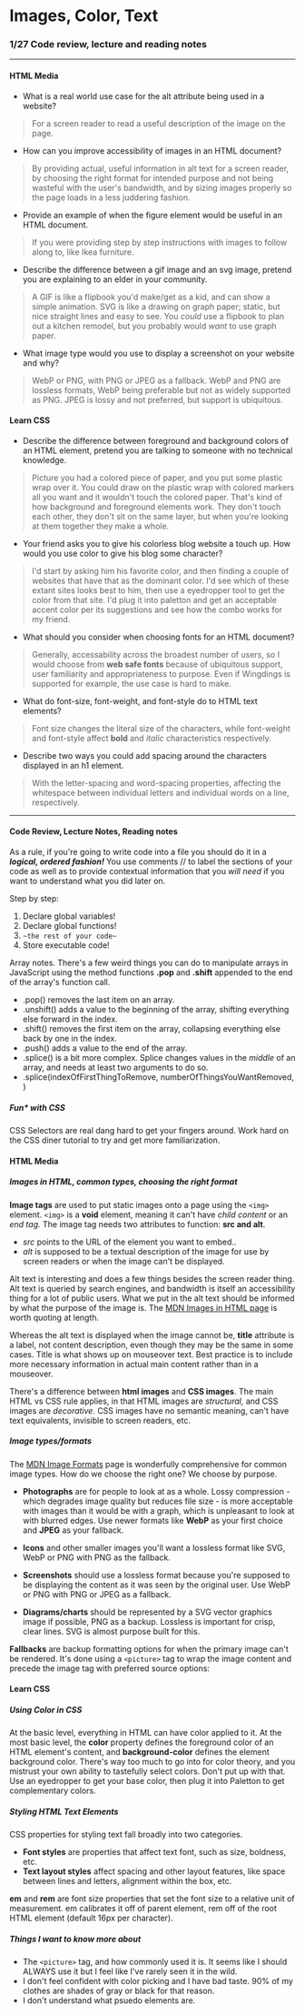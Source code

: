# Images, Color, Text

### 1/27 Code review, lecture and reading notes

----

#### HTML Media

- What is a real world use case for the alt attribute being used in a website?

> For a screen reader to read a useful description of the image on the page.

- How can you improve accessibility of images in an HTML document?

> By providing actual, useful information in alt text for a screen reader, by choosing the right format for intended purpose and not being wasteful with the user's bandwidth, and by sizing images properly so the page loads in a less juddering fashion.

- Provide an example of when the figure element would be useful in an HTML document.

> If you were providing step by step instructions with images to follow along to, like Ikea furniture.

- Describe the difference between a gif image and an svg image, pretend you are explaining to an elder in your community.

> A GIF is like a flipbook you'd make/get as a kid, and can show a simple animation.  SVG is like a drawing on graph paper; static, but nice straight lines and easy to see.  You *could* use a flipbook to plan out a kitchen remodel, but you probably would *want* to use graph paper. 

- What image type would you use to display a screenshot on your website and why?

> WebP or PNG, with PNG or JPEG as a fallback.  WebP and PNG are lossless formats, WebP being preferable but not as widely supported as PNG.  JPEG is lossy and not preferred, but support is ubiquitous.  


#### Learn CSS

- Describe the difference between foreground and background colors of an HTML element, pretend you are talking to someone with no technical knowledge.

> Picture you had a colored piece of paper, and you put some plastic wrap over it.  You could draw on the plastic wrap with colored markers all you want and it wouldn't touch the colored paper.  That's kind of how background and foreground elements work.  They don't touch each other, they don't sit on the same layer, but when you're looking at them together they make a whole.

- Your friend asks you to give his colorless blog website a touch up. How would you use color to give his blog some character?

> I'd start by asking him his favorite color, and then finding a couple of websites that have that as the dominant color.  I'd see which of these extant sites looks best to him, then use a eyedropper tool to get the color from that site.  I'd plug it into paletton and get an acceptable accent color per its suggestions and see how the combo works for my friend.

- What should you consider when choosing fonts for an HTML document?

> Generally, accessability across the broadest number of users, so I would choose from **web safe fonts** because of ubiquitous support, user familiarity and appropriateness to purpose.  Even if Wingdings is supported for example, the use case is hard to make.

- What do font-size, font-weight, and font-style do to HTML text elements?

> Font size changes the literal size of the characters, while font-weight and font-style affect **bold** and *italic* characteristics respectively.

- Describe two ways you could add spacing around the characters displayed in an h1 element.

> With the letter-spacing and word-spacing properties, affecting the whitespace between individual letters and individual words on a line, respectively.

----

#### Code Review, Lecture Notes, Reading notes

As a rule, if you're going to write code into a file you should do it in a ***logical, ordered fashion!***  You use comments // to label the sections of your code as well as to provide contextual information that you *will need* if you want to understand what you did later on.  

Step by step:

1. Declare global variables!
2. Declare global functions!
3. `~the rest of your code~`
4. Store executable code!

Array notes.  There's a few weird things you can do to manipulate arrays in JavaScript using the method functions **.pop** and **.shift** appended to the end of the array's function call.  

- .pop() removes the last item on an array.
- .unshift() adds a value to the beginning of the array, shifting everything else forward in the index.
- .shift() removes the first item on the array, collapsing everything else back by one in the index.
- .push() adds a value to the end of the array.
- .splice() is a bit more complex.  Splice changes values in the *middle* of an array, and needs at least two arguments to do so.
- .splice(indexOfFirstThingToRemove, numberOfThingsYouWantRemoved, )

##### Fun* with CSS

CSS Selectors are real dang hard to get your fingers around.  Work hard on the CSS diner tutorial to try and get more familiarization.  

#### HTML Media 

##### Images in HTML, common types, choosing the right format

**Image tags** are used to put static images onto a page using the `<img>` element.  `<img>` is a **void** element, meaning it can't have *child content* or an *end tag.*  The image tag needs two attributes to function: **src and alt**.
- *src* points to the URL of the element you want to embed..
- *alt* is supposed to be a textual description of the image for use by screen readers or when the image can't be displayed.

Alt text is interesting and does a few things besides the screen reader thing.  Alt text is queried by search engines, and bandwidth is itself an accessibility thing for a lot of public users.  What we put in the alt text should be informed by what the purpose of the image is.  The [MDN Images in HTML page](https://developer.mozilla.org/en-US/docs/Learn/HTML/Multimedia_and_embedding/Images_in_HTML) is worth quoting at length.

<!-- Decoration. You should use CSS background images for decorative images, but if you must use HTML, add a blank alt="". If the image isn't part of the content, a screen reader shouldn't waste time reading it.
Content. If your image provides significant information, provide the same information in a brief alt text – or even better, in the main text which everybody can see. Don't write redundant alt text. How annoying would it be for a sighted user if all paragraphs were written twice in the main content? If the image is described adequately by the main text body, you can just use alt="".
Link. If you put an image inside <a> tags, to turn an image into a link, you still must provide accessible link text. In such cases you may, either, write it inside the same <a> element, or inside the image's alt attribute – whichever works best in your case.
Text. You should not put your text into images. If your main heading needs a drop shadow, for example, use CSS for that rather than putting the text into an image. However, If you really can't avoid doing this, you should supply the text inside the alt attribute. -->

Whereas the alt text is displayed when the image cannot be, **title** attribute is a label, not content description, even though they may be the same in some cases.  Title is what shows up on mouseover text.  Best practice is to include more necessary information in actual main content rather than in a mouseover. 

There's a difference between **html images** and **CSS images**.  The main HTML vs CSS rule applies, in that HTML images are *structural,* and CSS images are *decorative.*  CSS images have no semantic meaning, can't have text equivalents, invisible to screen readers, etc.

##### Image types/formats

The [MDN Image Formats](https://developer.mozilla.org/en-US/docs/Web/Media/Formats/Image_types#choosing_an_image_format) page is wonderfully comprehensive for common image types.  How do we choose the right one?  We choose by purpose.

- **Photographs** are for people to look at as a whole.  Lossy compression - which degrades image quality but reduces file size - is more acceptable with images than it would be with a graph, which is unpleasant to look at with blurred edges.  Use newer formats like **WebP** as your first choice and **JPEG** as your fallback.

- **Icons** and other smaller images you'll want a lossless format like SVG, WebP or PNG with PNG as the fallback.

- **Screenshots** should use a lossless format because you're supposed to be displaying the content as it was seen by the original user.  Use WebP or PNG with PNG or JPEG as a fallback.

- **Diagrams/charts** should be represented by a SVG vector graphics image if possible, PNG as a backup.  Lossless is important for crisp, clear lines.  SVG is almost purpose built for this.

**Fallbacks** are backup formatting options for when the primary image can't be rendered.  It's done using a `<picture>` tag to wrap the image content and precede the image tag with preferred source options:

<!-- <picture>
  <source srcset="diagram.svg" type="image/svg+xml" />
  <source srcset="diagram.png" type="image/png" />
  <img
    src="diagram.gif"
    width="620"
    height="540"
    alt="Diagram showing the data channels" />
</picture> -->

#### Learn CSS

##### Using Color in CSS

At the basic level, everything in HTML can have color applied to it.  At the most basic level, the **color** property defines the foreground color of an HTML element's content, and **background-color** defines the element background color.  There's way too much to go into for color theory, and you mistrust your own ability to tastefully select colors.  Don't put up with that.  Use an eyedropper to get your base color, then plug it into Paletton to get complementary colors.  

##### Styling HTML Text Elements

CSS properties for styling text fall broadly into two categories.
- **Font styles** are properties that affect text font, such as size, boldness, etc.
- **Text layout styles** affect spacing and other layout features, like space between lines and letters, alignment within the box, etc.

**em** and **rem** are font size properties that set the font size to a relative unit of measurement.  em calibrates it off of parent element, rem off of the root HTML element (default 16px per character).



##### Things I want to know more about

- The `<picture>` tag, and how commonly used it is.  It seems like I should ALWAYS use it but I feel like I've rarely seen it in the wild.
- I don't feel confident with color picking and I have bad taste.  90% of my clothes are shades of gray or black for that reason.
- I don't understand what psuedo elements are.